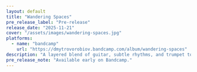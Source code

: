 ```yaml
---
layout: default
title: "Wandering Spaces"
pre_release_label: "Pre-release"
release_date: "2025-11-21"
cover: "/assets/images/wandering-spaces.jpg"
platforms:
  - name: "bandcamp"
    url: "https://dmytrovorobiov.bandcamp.com/album/wandering-spaces"
description: "A layered blend of guitar, subtle rhythms, and trumpet tones—shaping a spacious, meditative soundscape."
pre_release_note: "Available early on Bandcamp."
---
```

